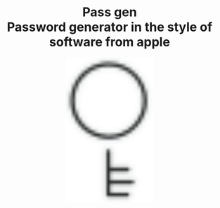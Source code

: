 
<div align="center">
  <h1>
    <b>Pass gen</b><br>
    Password generator in the style of software from apple
  </h1>
  <img src="./.github/img/logo.svg" width="200">
</div>

